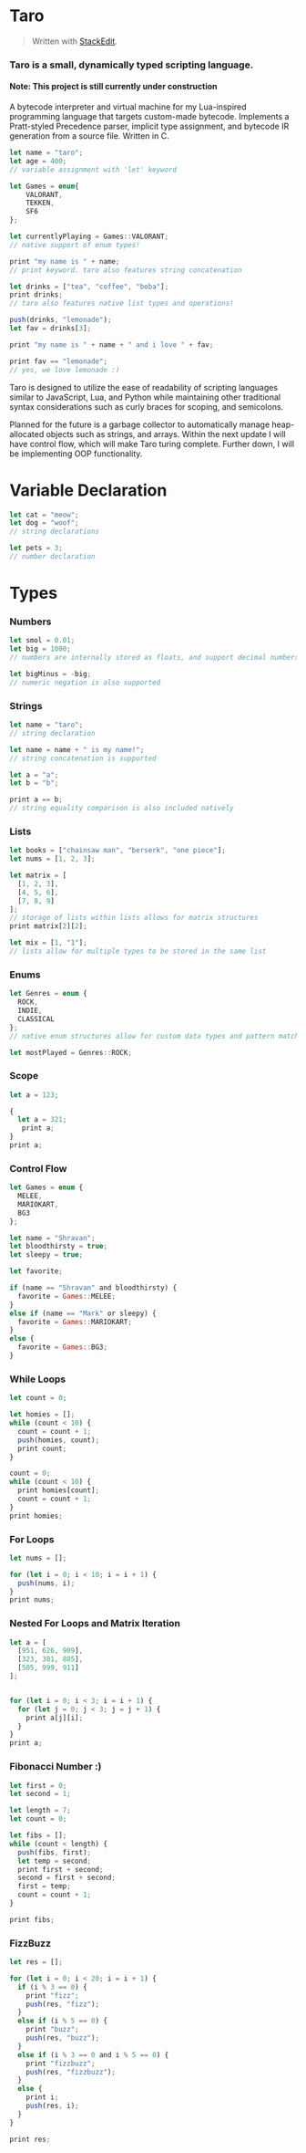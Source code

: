 # Taro
> Written with [StackEdit](https://stackedit.io/).
### Taro is a small, dynamically typed scripting language. 
#### Note: This project is still currently under construction

A bytecode interpreter and virtual machine for my Lua-inspired programming language that targets custom-made bytecode. Implements a Pratt-styled Precedence parser, implicit type assignment, and bytecode IR generation from a source file. Written in C.

```js
let name = "taro";
let age = 400;
// variable assignment with 'let' keyword

let Games = enum{
	VALORANT,
	TEKKEN,
	SF6
};

let currentlyPlaying = Games::VALORANT;
// native support of enum types!

print "my name is " + name;
// print keyword. taro also features string concatenation

let drinks = ["tea", "coffee", "boba"];
print drinks;
// taro also features native list types and operations!

push(drinks, "lemonade");
let fav = drinks[3];

print "my name is " + name + " and i love " + fav;

print fav == "lemonade";
// yes, we love lemonade :)
```

Taro is designed to utilize the ease of readability of scripting languages similar to JavaScript, Lua, and Python while maintaining other traditional syntax  considerations such as curly braces for scoping, and semicolons. 

Planned for the future is a garbage collector to automatically manage heap-allocated objects such as strings, and arrays. Within the next update I will have control flow, which will make Taro turing complete. Further down, I will be implementing OOP functionality.

# Variable Declaration
```js
let cat = "meow";
let dog = "woof";
// string declarations

let pets = 3;
// number declaration
```
# Types
### Numbers
```js
let smol = 0.01;
let big = 1000;
// numbers are internally stored as floats, and support decimal numbers.

let bigMinus = -big;
// numeric negation is also supported
```

### Strings
```js
let name = "taro";
// string declaration

let name = name + " is my name!";
// string concatenation is supported

let a = "a";
let b = "b";

print a == b;
// string equality comparison is also included natively
```

### Lists
```js
let books = ["chainsaw man", "berserk", "one piece"];
let nums = [1, 2, 3];

let matrix = [
  [1, 2, 3],
  [4, 5, 6],
  [7, 8, 9]
];
// storage of lists within lists allows for matrix structures
print matrix[2][2];

let mix = [1, "1"];
// lists allow for multiple types to be stored in the same list
```

### Enums
```js
let Genres = enum {
  ROCK,
  INDIE,
  CLASSICAL	
};
// native enum structures allow for custom data types and pattern matching!

let mostPlayed = Genres::ROCK;
```

### Scope

```js
let a = 123;

{
  let a = 321;
   print a;
}
print a;
```

### Control Flow

```js
let Games = enum {
  MELEE,
  MARIOKART,
  BG3
};

let name = "Shravan";
let bloodthirsty = true;
let sleepy = true;

let favorite;

if (name == "Shravan" and bloodthirsty) {
  favorite = Games::MELEE;
}
else if (name == "Mark" or sleepy) {
  favorite = Games::MARIOKART;
}
else {
  favorite = Games::BG3;
}

```
### While Loops
```js
let count = 0;

let homies = [];
while (count < 10) {
  count = count + 1;
  push(homies, count);
  print count;
}

count = 0;
while (count < 10) {
  print homies[count];
  count = count + 1;
}
print homies;
```
### For Loops 
```js
let nums = [];

for (let i = 0; i < 10; i = i + 1) {
  push(nums, i);
}
print nums;
```

### Nested For Loops and Matrix Iteration
```js
let a = [
  [951, 626, 909],
  [323, 301, 805],
  [505, 999, 911]
];


for (let i = 0; i < 3; i = i + 1) {
  for (let j = 0; j < 3; j = j + 1) {
    print a[j][i];
  }
}
print a;
```
### Fibonacci Number :)
```js
let first = 0;
let second = 1;

let length = 7;
let count = 0;

let fibs = [];
while (count < length) {
  push(fibs, first);
  let temp = second;
  print first + second;
  second = first + second;
  first = temp;
  count = count + 1;
}

print fibs;

```

### FizzBuzz
```js
let res = [];

for (let i = 0; i < 20; i = i + 1) {
  if (i % 3 == 0) {
    print "fizz";
    push(res, "fizz");
  }
  else if (i % 5 == 0) {
    print "buzz";
    push(res, "buzz");
  }
  else if (i % 3 == 0 and i % 5 == 0) {
    print "fizzbuzz";
    push(res, "fizzbuzz");
  }
  else {
    print i;
    push(res, i);
  }
}

print res;
```
